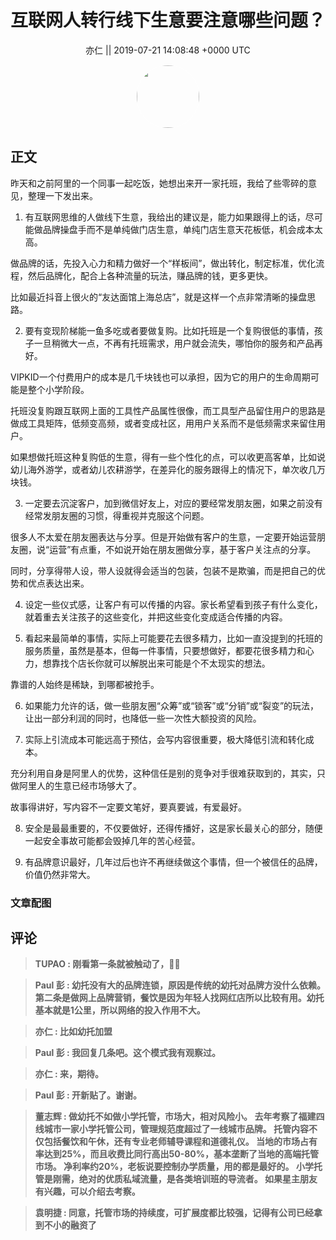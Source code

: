 <h1 align="center">互联网人转行线下生意要注意哪些问题？</h1>




<p align="center">
    <a>亦仁 || 2019-07-21 14:08:48 &#43;0000 UTC</a>
</p>

<div align="center">
    <img src="https://images.zsxq.com/Fn3NQqCN8nuGF86yZPXSbEsl0mb3?e=1590940799&amp;token=kIxbL07-8jAj8w1n4s9zv64FuZZNEATmlU_Vm6zD:pfbNc8W3hS0oYG_hyXXh_rHMHuc=" width="100" height="100" style="border:1px solid;border-radius:50%; color:#ffffff"/>
</div>




## 正文

<div>
昨天和之前阿里的一个同事一起吃饭，她想出来开一家托班，我给了些零碎的意见，整理一下发出来。

1. 有互联网思维的人做线下生意，我给出的建议是，能力如果跟得上的话，尽可能做品牌操盘手而不是单纯做门店生意，单纯门店生意天花板低，机会成本太高。

做品牌的话，先投入心力和精力做好一个“样板间”，做出转化，制定标准，优化流程，然后品牌化，配合上各种流量的玩法，赚品牌的钱，更多更快。

比如最近抖音上很火的“友达面馆上海总店”，就是这样一个点非常清晰的操盘思路。

2. 要有变现阶梯能一鱼多吃或者要做复购。比如托班是一个复购很低的事情，孩子一旦稍微大一点，不再有托班需求，用户就会流失，哪怕你的服务和产品再好。

VIPKID一个付费用户的成本是几千块钱也可以承担，因为它的用户的生命周期可能是整个小学阶段。

托班没复购跟互联网上面的工具性产品属性很像，而工具型产品留住用户的思路是做成工具矩阵，低频变高频，或者变成社区，用用户关系而不是低频需求来留住用户。

如果想做托班这种复购低的生意，得有一些个性化的点，可以收更高客单，比如说幼儿海外游学，或者幼儿农耕游学，在差异化的服务跟得上的情况下，单次收几万块钱。

3. 一定要去沉淀客户，加到微信好友上，对应的要经常发朋友圈，如果之前没有经常发朋友圈的习惯，得重视并克服这个问题。

很多人不太爱在朋友圈表达与分享。但是开始做有客户的生意，一定要开始运营朋友圈，说“运营”有点重，不如说开始在朋友圈做分享，基于客户关注点的分享。

同时，分享得带人设，带人设就得会适当的包装，包装不是欺骗，而是把自己的优势和优点表达出来。

4. 设定一些仪式感，让客户有可以传播的内容。家长希望看到孩子有什么变化，就着重去关注孩子的这些变化，并把这些变化变成适合传播的内容。

5. 看起来最简单的事情，实际上可能要花去很多精力，比如一直没提到的托班的服务质量，虽然是基本，但每一件事情，只要想做好，都要花很多精力和心力，想靠找个店长你就可以解脱出来可能是个不太现实的想法。

靠谱的人始终是稀缺，到哪都被抢手。

6. 如果能力允许的话，做一些朋友圈“众筹”或“锁客”或“分销”或“裂变”的玩法，让出一部分利润的同时，也降低一些一次性大额投资的风险。

7. 实际上引流成本可能远高于预估，会写内容很重要，极大降低引流和转化成本。

充分利用自身是阿里人的优势，这种信任是别的竞争对手很难获取到的，其实，只做阿里人的生意已经市场够大了。

故事得讲好，写内容不一定要文笔好，要真要诚，有爱最好。

8. 安全是最最重要的，不仅要做好，还得传播好，这是家长最关心的部分，随便一起安全事故可能都会毁掉几年的苦心经营。

9. 有品牌意识最好，几年过后也许不再继续做这个事情，但一个被信任的品牌，价值仍然非常大。
</div>

### 文章配图

<div class="image" align="center">

</div>


## 评论

<div align="left">
<div>

<blockquote >
<span> <strong>TUPAO : 刚看第一条就被触动了，👍🏻 </strong></span>
</blockquote>

<blockquote >
<span> <strong>Paul 彭 : 幼托没有大的品牌连锁，原因是传统的幼托对品牌方没什么依赖。第二条是做网上品牌营销，餐饮是因为年轻人找网红店所以比较有用。幼托基本就是1公里，所以网络的投入作用不大。 </strong></span>
</blockquote>

<blockquote >
<span> <strong>亦仁 : 比如幼托加盟 </strong></span>
</blockquote>

<blockquote >
<span> <strong>Paul 彭 : 我回复几条吧。这个模式我有观察过。 </strong></span>
</blockquote>

<blockquote >
<span> <strong>亦仁 : 来，期待。 </strong></span>
</blockquote>

<blockquote >
<span> <strong>Paul 彭 : 开新贴了。谢谢。 </strong></span>
</blockquote>

<blockquote >
<span> <strong>董志辉 : 做幼托不如做小学托管，市场大，相对风险小。
去年考察了福建四线城市一家小学托管公司，管理规范度超过了一线城市品牌。
托管内容不仅包括餐饮和午休，还有专业老师辅导课程和道德礼仪。
当地的市场占有率达到25%，而且收费比同行高出50-80%，基本垄断了当地的高端托管市场。
净利率约20%，老板说要控制办学质量，用的都是最好的。
小学托管是刚需，绝对的优质私域流量，是各类培训班的导流者。
如果星主朋友有兴趣，可以介绍去考察。 </strong></span>
</blockquote>

<blockquote >
<span> <strong>袁明捷 : 同意，托管市场的持续度，可扩展度都比较强，记得有公司已经拿到不小的融资了 </strong></span>
</blockquote>

</div>
</div>